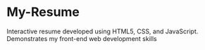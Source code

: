# My-Resume
Interactive resume developed using HTML5, CSS, and JavaScript. Demonstrates my front-end web development skills
